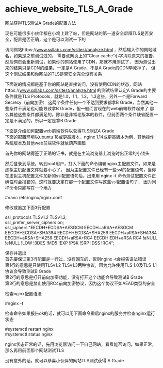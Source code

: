 # achieve_website_TLS_A_Grade 
网站获得TLS测试A Grade的配置方法  
   
现在可能很多小伙伴都在小鸡上建了站，但是网站的第一道安全屏障TLS是否安全，配置是否正确，这个是可以测试一下的  
   
访问网站https://www.ssllabs.com/ssltest/analyze.html ，然后输入你的网站域名，如果是之前测试过的，
需要点网页上的“Clear cache”小字清除原来的报告，然后网页会重新测试，如果你的网站使用了CDN，那就不用测试了，
因为测试出来的结果只是CDN的结果，一定是A Grade，不是A Grade的CDN早死掉了，
但这个测试结果和你网站的TLS是否安全完全没有关系  
   
下面说的情况都是基于你的网站是直接访问，没有使用CDN的状态，网站https://www.ssllabs.com/ssltest/analyze.html 
的测试结果认定A Grade的主要条件就是TLS Protocols，就是1.0，1.1，1.2，1.3这些，另外一个是Forward Secrecy（前向加密）
这两个条件任何一个不达到要求都拿B Grade，当然其他一些条件不满足也可能导致拿B Grade，但一般而言现在的web前端软件起来了
那么其他这些条件都满足的，除非是非常老版本的软件，但前面两个条件缺省配置一定是不满足的，所以一定是拿B Grade    
   
下面是介绍如何配置web前端软件以获得TLS测试A Grade  
下面的配置环境以ubuntu 18或更高版本，nginx 1.14或更高版本为例，其他操作系统版本及其他web前端软件就依葫芦画瓢  
  
首先你的网站得签了正确的证书，就是在主流浏览器上浏览时出正常的小锁头   
  
然后登录到系统，转到root用户，打入下面的命令编辑nginx主配置文件，如果是虚拟主机配置文件就要小心了，
因为主配置文件已经有一些ssl的配置语句，当你在虚拟主机配置文件加新的ssl配置语句后，出来用
nginx -t 命令测试配置文件正确性时会报错的，这时就要决定在那一个配置文件写这些ssl配置语句了，
因为同样命令只能写在一个地方
   
#nano /etc/nginx/nginx.conf  
  
修改或追加下面3行配置  
  
ssl_protocols TLSv1.2 TLSv1.3;  
ssl_prefer_server_ciphers on;  
ssl_ciphers "EECDH+ECDSA+AESGCM EECDH+aRSA+AESGCM EECDH+ECDSA+SHA384 EECDH+ECDSA+SHA256 EECDH+aRSA+SHA384 EECDH+aRSA+SHA256 EECDH+aRSA+RC4 EECDH EDH+aRSA RC4 !aNULL !eNULL !LOW !3DES !MD5 !EXP !PSK !SRP !DSS !RC4";  
  
保存并退出  
首先要保证第3行配置是一行过，没有回车的，否则nginx -t会报告语法错误  
第1行的意思是只使用TLSv1.2 TLSv1.3两种协议，因为允许使用TLS 1.0及TLS 1.1协议会导致测试B Grade  
第2行的意思是打开前向加密功能，没有打开这个功能会导致测试B Grade  
第3行的意思是禁止使用RC4前向加密协议，因为这个协议不如AEAD类型的安全 
  
检查nginx配置语法  
  
#nginx -t  
  
检查命令如果报告ok的话，就可以用下面命令重启nginx的服务并检查nginx运行状态  
  
#systemctl restart nginx  
#systemctl status nginx  
  
nginx状态正常的话，先用浏览器访问一下自己网站，看看能否访问，如果正常，那么再用前面那个网站测试TLS  
  
没有意外的话，就可以恭喜小伙伴的网站TLS测试获得 A Grade  
  




